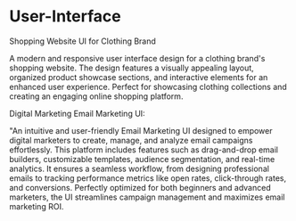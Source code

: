 # User-Interface

Shopping Website UI for Clothing Brand

A modern and responsive user interface design for a clothing brand's shopping website. The design features a visually appealing layout, organized product showcase sections, and interactive elements for an enhanced user experience. Perfect for showcasing clothing collections and creating an engaging online shopping platform.

Digital Marketing Email Marketing UI:

"An intuitive and user-friendly Email Marketing UI designed to empower digital marketers to create, manage, and analyze email campaigns effortlessly. This platform includes features such as drag-and-drop email builders, customizable templates, audience segmentation, and real-time analytics. It ensures a seamless workflow, from designing professional emails to tracking performance metrics like open rates, click-through rates, and conversions. Perfectly optimized for both beginners and advanced marketers, the UI streamlines campaign management and maximizes email marketing ROI.
